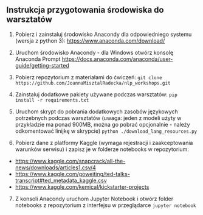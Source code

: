 ## Instrukcja przygotowania środowiska do warsztatów

1. Pobierz i zainstaluj środowisko Anacondy dla odpowiedniego systemu (wersja z python 3):
https://www.anaconda.com/download/

2. Uruchom środowisko Anacondy - dla Windows otwórz konsolę Anaconda Prompt
https://docs.anaconda.com/anaconda/user-guide/getting-started

3. Pobierz repozytorium z materiałami do ćwiczeń:
``` git clone https://github.com/JoannaMisztalRadecka/nlp_workshops.git ```

4. Zainstaluj dodatkowe pakiety używane podczas warsztatów:
```pip install -r requirements.txt```

5. Uruchom skrypt do pobrania dodatkowych zasobów językowych potrzebnych podczas warsztatów (uwaga: jeden z modeli użyty w przykładzie ma ponad 900MB, można go pobrać opcjonalnie - należy odkomentować linijkę w skrypcie)
```python ./download_lang_resources.py```

6. Pobierz dane z platformy Kaggle (wymaga rejestracji i zaakceptowania warunków serwisu) i zapisz je w folderze notebooks w repozytorium:
- https://www.kaggle.com/snapcrack/all-the-news/downloads/articles1.csv/4
- https://www.kaggle.com/goweiting/ted-talks-transcript#ted_metadata_kaggle.csv
- https://www.kaggle.com/kemical/kickstarter-projects

7. Z konsoli Anacondy uruchom Jupyter Notebook i otwórz folder notebooks z repozytorium z interfejsu w przeglądarce
```jupyter notebook```